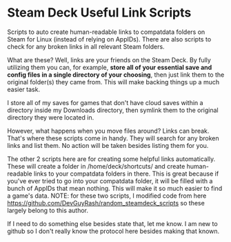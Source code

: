 # Steam Deck Useful Link Scripts
Scripts to auto create human-readable links to compatdata folders on Steam for Linux (instead of relying on AppIDs). There are also scripts to check for any broken links in all relevant Steam folders.

What are these? Well, links are your friends on the Steam Deck. By fully utilizing them you can, for example, **store all of your essential save and config files in a single directory of your choosing**, then just link them to the original folder(s) they came from. This will make backing things up a much easier task.

I store all of my saves for games that don't have cloud saves within a directory inside my Downloads directory, then symlink them to the original directory they were located in.

However, what happens when you move files around? Links can break. That's where these scripts come in handy. They will search for any broken links and list them. No action will be taken besides listing them for you.

The other 2 scripts here are for creating some helpful links automatically. These will create a folder in /home/deck/shortcuts/ and create human-readable links to your compatdata folders in there. This is great because if you've ever tried to go into your compatdata folder, it will be filled with a bunch of AppIDs that mean nothing.
This will make it so much easier to find a game's data. NOTE: for these two scripts, I modified code from here https://github.com/DevGuyRash/random_steamdeck_scripts so these largely belong to this author.

If I need to do something else besides state that, let me know. I am new to github so I don't really know the protocol here besides making that known.
